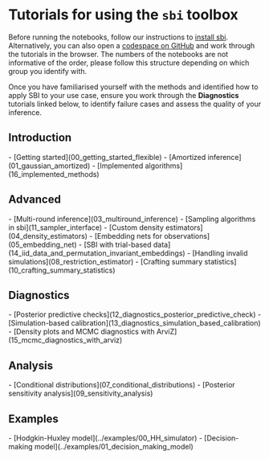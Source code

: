 
# Tutorials for using the `sbi` toolbox

Before running the notebooks, follow our instructions to [install
sbi](../install.md). Alternatively, you can also open a [codespace on
GitHub](https://codespaces.new/sbi-dev/sbi) and work through the tutorials in
the browser. The numbers of the notebooks are not informative of the order,
please follow this structure depending on which group you identify with.

Once you have familiarised yourself with the methods and identified how to apply
SBI to your use case, ensure you work through the **Diagnostics** tutorials
linked below, to identify failure cases and assess the quality of your
inference.

## Introduction

<div class="grid cards" markdown>
- [Getting started](00_getting_started_flexible)
- [Amortized inference](01_gaussian_amortized)
- [Implemented algorithms](16_implemented_methods)
</div>

## Advanced

<div class="grid cards" markdown>
- [Multi-round inference](03_multiround_inference)
- [Sampling algorithms in sbi](11_sampler_interface)
- [Custom density estimators](04_density_estimators)
- [Embedding nets for observations](05_embedding_net)
- [SBI with trial-based data](14_iid_data_and_permutation_invariant_embeddings)
- [Handling invalid simulations](08_restriction_estimator)
- [Crafting summary statistics](10_crafting_summary_statistics)
</div>

## Diagnostics

<div class="grid cards" markdown>
- [Posterior predictive checks](12_diagnostics_posterior_predictive_check)
- [Simulation-based calibration](13_diagnostics_simulation_based_calibration)
- [Density plots and MCMC diagnostics with ArviZ](15_mcmc_diagnostics_with_arviz)
</div>


## Analysis

<div class="grid cards" markdown>
- [Conditional distributions](07_conditional_distributions)
- [Posterior sensitivity analysis](09_sensitivity_analysis)
</div>

## Examples

<div class="grid cards" markdown>
- [Hodgkin-Huxley model](../examples/00_HH_simulator)
- [Decision-making model](../examples/01_decision_making_model)
</div>

